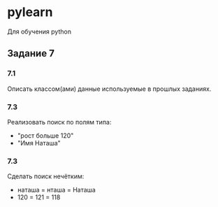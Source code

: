 # pylearn
Для обучения python
## Задание 7
### 7.1
Описать классом(ами) данные используемые в прошлых заданиях.

### 7.3
Реализовать поиск по полям типа:
* "рост больше 120"
* "Имя Наташа"

### 7.3
Сделать поиск нечётким:
* наташа = нташа = Наташа
* 120 = 121 = 118
